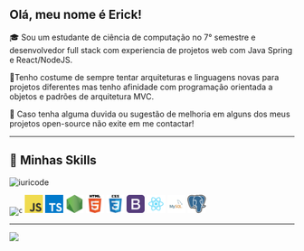 
##  Olá, meu nome é Erick!

 
🎓 Sou um estudante de ciência de computação no 7° semestre e desenvolvedor full stack com experiencia de projetos web com Java Spring e React/NodeJS.

  

🔨Tenho costume de sempre tentar arquiteturas e linguagens novas para projetos diferentes mas tenho afinidade com programação orientada a objetos e padrões de arquitetura MVC.

  

💬 Caso tenha alguma duvida ou sugestão de melhoria em alguns dos meus projetos open-source não exite em me contactar!

  

---

  

## 🚀 Minhas Skills

![iuricode](https://github-readme-stats.vercel.app/api/top-langs/?username=erick-henrique-a&hide=html&layout=compact&theme=onedark)
  <div>  <code><img height="32" src="https://cdn.iconscout.com/icon/free/png-512/c-programming-569564.png" alt="c"/></code> <code><img height="32" src="https://raw.githubusercontent.com/github/explore/80688e429a7d4ef2fca1e82350fe8e3517d3494d/topics/javascript/javascript.png" alt="Javascript"/></code> <code><img height="32" src="https://raw.githubusercontent.com/github/explore/80688e429a7d4ef2fca1e82350fe8e3517d3494d/topics/typescript/typescript.png" alt="Typescript"/></code> <code><img height="32" src="https://raw.githubusercontent.com/github/explore/80688e429a7d4ef2fca1e82350fe8e3517d3494d/topics/nodejs/nodejs.png" alt="Nodejs"/></code> <code><img height="32" src="https://raw.githubusercontent.com/github/explore/80688e429a7d4ef2fca1e82350fe8e3517d3494d/topics/html/html.png" alt="HTML5"/></code> <code><img height="32" src="https://raw.githubusercontent.com/github/explore/80688e429a7d4ef2fca1e82350fe8e3517d3494d/topics/css/css.png" alt="CSS"/></code> <code><img height="32" src="https://raw.githubusercontent.com/github/explore/80688e429a7d4ef2fca1e82350fe8e3517d3494d/topics/bootstrap/bootstrap.png" alt="Bootstrap"/></code> <code><img height="32" src="https://raw.githubusercontent.com/github/explore/80688e429a7d4ef2fca1e82350fe8e3517d3494d/topics/react/react.png" alt="React"/></code> <code><img height="32" src="https://raw.githubusercontent.com/github/explore/80688e429a7d4ef2fca1e82350fe8e3517d3494d/topics/mysql/mysql.png" alt="MySQL"/></code> <code><img height="32" src="https://raw.githubusercontent.com/github/explore/80688e429a7d4ef2fca1e82350fe8e3517d3494d/topics/postgresql/postgresql.png" alt="PostegreSQL"/></code> </div>



---
<a  href="https://www.linkedin.com/in/isabella-bicudo-de-souza-1879141bb/"  target="_blank"><img  src="https://img.shields.io/badge/LinkedIn-0077B5?style=for-the-badge&logo=linkedin&logoColor=white"  target="_blank"></a>
